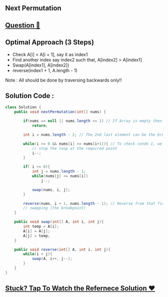 ## Next Permutation
## [Question 🦋](https://leetcode.com/problems/next-permutation/)

## Optimal Approach (3 Steps)
- Check A[i] < A[i + 1], say it as index1 
- Find another index say index2 such that, A[index2] > A[index1]
- Swap(A[index1], A[index2])
- reverse(index1 + 1, A.length - 1)

Note : All should be done by traversing backwards only!!

## Solution Code :

```java
class Solution {
    public void nextPermutation(int[] nums) {

        if(nums == null || nums.length <= 1) // If Array is empty then return
            return;

        int i = nums.length - 2; // The 2nd last element can be the break point

        while(i >= 0 && nums[i] >= nums[i+1]){ // To check condn 1, we will write reverse to 
            // stop the loop at the required point
            i--;
        }

        if( i >= 0){
            int j = nums.length - 1;
            while(nums[j] <= nums[i])
                j--;

            swap(nums, i, j);
        }

        reverse(nums, i + 1, nums.length - 1); // Reverse from that first index we got after 
        // swapping (the breakpoint)
    }

    public void swap(int[] A, int i, int j){
        int temp = A[i];
        A[i] = A[j];
        A[j] = temp;
    }

    public void reverse(int[] A, int i, int j){
        while(i < j){
            swap(A, i++, j--);
        }
    }
}
```

## [Stuck? Tap To Watch the Refernece Solution ❤](https://www.youtube.com/watch?v=LuLCLgMElus&list=PLgUwDviBIf0rPG3Ictpu74YWBQ1CaBkm2&index=10)